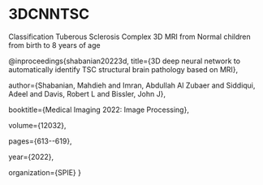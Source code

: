 # 3DCNNTSC
Classification Tuberous Sclerosis Complex 3D MRI from Normal children from birth to 8 years of age

@inproceedings{shabanian20223d,
  title={3D deep neural network to automatically identify TSC structural brain pathology based on MRI},
  
  author={Shabanian, Mahdieh and Imran, Abdullah Al Zubaer and Siddiqui, Adeel and Davis, Robert L and Bissler, John J},
  
  booktitle={Medical Imaging 2022: Image Processing},
  
  volume={12032},
  
  pages={613--619},
  
  year={2022},
  
  organization={SPIE}
}

